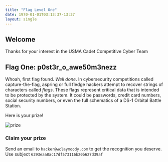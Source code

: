```yaml
---
title: "Flag Level One"
date: 1970-01-01T03:13:37-13:37
layout: single
---
```


## Welcome

Thanks for your interest in the USMA Cadet Competitive Cyber Team

## Flag One: p0st3r_o_awe50m3nezz

Whoah, first flag found. *Well done*. In cybersecurity competitions called capture-the-flag, aspring or full
fledge hackers attempt to recover strings of characters called _flags_. These flags represent critical data that
is intended to be protected by the system. It could be passwords, credit card numbers, social security numbers,
or even the full schematics of a DS-1 Orbital Battle Station.

Here is your prize!

![prize](https://c1.staticflickr.com/8/7010/6510934443_8bd2942b79_b.jpg)

### Claim your prize

Send an email to `hacker@wclaymoody.com` to get the recognition you deserve.
Use subject `6293eaa8ac17df573116b20b627d39af`




